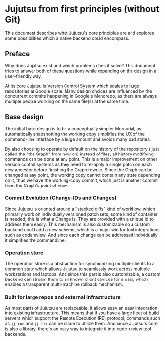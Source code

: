 # Jujutsu from first principles (without Git)

This document describes what Jujutsu's core principles are and explores some
possibilities which a native backend could encompass.

## Preface

Why does Jujutsu exist and which problems does it solve? This document tries to
answer both of these questions while expanding on the design in a user-friendly
way.

At its core Jujutsu is [Version Control System][vcs] which scales to huge
repositories at [Google scale][billion-lines]. Many design choices are
influenced by the concurrent commits happening in Google's Monorepo, as there
are always multiple people working on the same file(s) at the same time.

## Base design

The initial base design is to be a conceptually simpler Mercurial, as
automatically snapshotting the working copy simplifies the UX of the
command-line interface by a huge amount and avoids many bad states.

By also choosing to operate by default on the history of the repository (
just called the "the Graph" from now on) instead of files, all history
modifying commands can be done at any point. This is a major improvement on
other version control systems as they need to re-apply a single patch on each
new ancestor before finishing the Graph rewrite. Since the Graph can be changed
at any point, the working copy cannot contain any state depending on it, thus
we have the working-copy commit, which just is another commit from the Graph's
point of view.

### Commit Evolution (Change-IDs and Changes)

Since Jujutsu is oriented around a "stacked diffs" kind of workflow, which
primarily work on individually versioned patch sets, some kind of container is
needed, this is what a Change is. They are provided with a unique id to address
them easily. This mechanism is also customizable so a custom backend could add
a new scheme, which is a major win for tool integrations such as codereview.
And since each change can be addressed individually it simplifies the
commandline.

### Operation store

The operation store is a abstraction for synchronizing multiple clients to a
common state which allows Jujutsu to seamlessly work across multiple
workstations and laptops. And since this part is also customizable, a custom
backend can stream them to all known client devices for a user, which enables
a transparent multi-machine rollback mechanism.

### Built for large repos and external infrastructure

As most parts of Jujutsu are replaceable, it allows easy an easy integration
into existing infrastructure. This means that if you have a large fleet
of build servers which support the Remote Execution (RE) protocol, commands
such as `jj run` and `jj fix` can be made to utilize them. And since Jujutsu's
core is also a library, there's an easy way to integrate it into code-review
tool backends.


[billion-lines]: https://www.youtube.com/watch?v=W7*TkUbdqE&t=327s
[vcs]: https://en.wikipedia.org/wiki/Version_control
